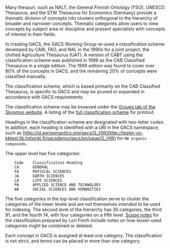 Many thesauri, such as NALT, the General Finnish Ontology (YSO), UNESCO
Thesaurus, and the STW Thesaurus for Economics (Germany) provide a thematic
division of concepts into clusters orthogonal to the hierarchy of broader and
narrower concepts.  Thematic categories allow users to view concepts by subject
area or discipline and present specialists with concepts of interest in their 
fields.

In creating GACS, the GACS Working Group re-used a classification scheme
developed by CABI, FAO, and NAL in the 1990s for a joint project, the Unified
Agriculture Thesaurus (UAT).  A version of CABT using the classification scheme
was published in 1999 as the CAB Classified Thesaurus in a single edition.  The
1999 edition was found to cover over 80% of the concepts in GACS, and the
remaining 20% of concepts were classified manually.  

The classification scheme, which is based primarily on the CAB Classified
Thesaurus, is specific to GACS and may be pruned or expanded in accordance with
GACS requirements.

The classification scheme may be browsed under the [Groups tab of the Skosmos
website](http://tester-os-kktest.lib.helsinki.fi/gacsdemo/gacs/en/groups).  A
listing of the [full classification
scheme](https://github.com/agrisemantics/gacs-qip/blob/master/documentation/thematic_classification_full.md)
for printout. 

Headings in the classification scheme are designated with two-letter codes.
In addition, each heading is identified with a URI in the GACS namespace, 
such as [http://id.agrisemantics.org/gacs/G_HW](http://tester-os-kktest.lib.helsinki.fi/gacsdemo/gacs/en/page/G_HW)
for `HW organic compounds`.

The upper level has five categories:

        Code    Classification Heading 
        CA      GENERAL 
        FA      PHYSICAL SCIENCES 
        JA      EARTH SCIENCES 
        LA      LIFE SCIENCES 
        PA      APPLIED SCIENCE AND TECHNOLOGY 
        WA      SOCIAL SCIENCES AND HUMANITIES 

The five categories in the top-level classification serve to cluster the
categories of the lower levels and are not themselves intended to be used for
indexing.  The second level of the hierarchy has 30 categories, the third 91,
and the fourth 14, with four categories on a fifth level.  [Scope
notes](https://github.com/agrisemantics/gacs-qip/blob/master/documentation/thematic_classification_scope_notes.md)
for the classification prepared by Lori Finch include notes on how lesser-used
categories might be combined or deleted.

Each concept in GACS is assigned at least one category.  The classification is
not strict, and terms can be placed in more than one category.  

